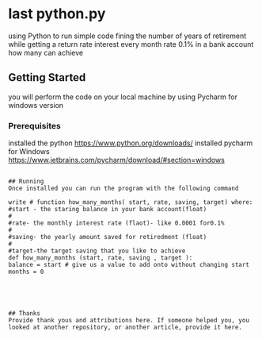 # last python.py
using Python to run simple code 
fining the number of years of retirement while getting a return rate interest every month rate 0.1% in a bank account how many can achieve 

## Getting Started
you will perform the code on your local machine by using Pycharm for windows version 
### Prerequisites
installed the python 
https://www.python.org/downloads/
installed pycharm for Windows
https://www.jetbrains.com/pycharm/download/#section=windows





```

## Running
Once installed you can run the program with the following command

write # function how_many_months( start, rate, saving, target) where:
#start - the staring balance in your bank account(float)
#
#rate- the monthly interest rate (flaot)- like 0.0001 for0.1%
#
#saving- the yearly amount saved for retiredment (float)
#
#target-the target saving that you like to achieve
def how_many_months (start, rate, saving , target ):
balance = start # give us a value to add onto without changing start
months = 0





## Thanks
Provide thank yous and attributions here. If someone helped you, you looked at another repository, or another article, provide it here.